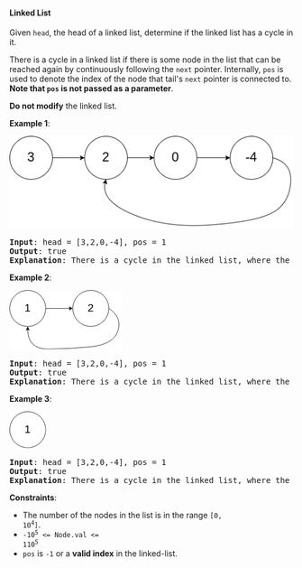 #### Linked List
Given  `head`, the head of a linked list, determine if the linked list has a cycle in it.

There is a cycle in a linked list if there is some node in the list that can be reached again by continuously following the `next` pointer. Internally,  `pos` is used to denote the index of the node that tail's `next` pointer is connected to. **Note that `pos` is not passed as a parameter**.

**Do not modify**  the linked list.

**Example 1**:

![](example_1.png)
<pre><b>Input</b>: head = [3,2,0,-4], pos = 1
<b>Output</b>: true
<b>Explanation</b>: There is a cycle in the linked list, where the tail connects to the 1st node (0-indexed).
</pre>

**Example 2**:

![](example_2.png)
<pre><b>Input</b>: head = [3,2,0,-4], pos = 1
<b>Output</b>: true
<b>Explanation</b>: There is a cycle in the linked list, where the tail connects to the 1st node (0-indexed).
</pre>

**Example 3**:

![](example_3.png)
<pre><b>Input</b>: head = [3,2,0,-4], pos = 1
<b>Output</b>: true
<b>Explanation</b>: There is a cycle in the linked list, where the tail connects to the 1st node (0-indexed).
</pre>

**Constraints**:
* The number of the nodes in the list is in the range  <code>[0, 10<sup>4</sup>]</code>.
* <code>-10<sup>5</sup>  <= Node.val <= 110<sup>5</sup></code>
* `pos`  is  `-1`  or a  **valid index**  in the linked-list.
